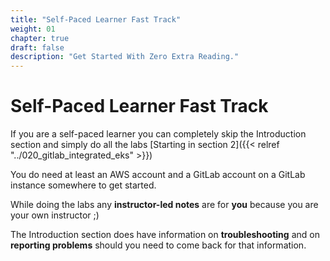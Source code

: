 ```yaml
---
title: "Self-Paced Learner Fast Track"
weight: 01
chapter: true
draft: false
description: "Get Started With Zero Extra Reading."
---
```


# Self-Paced Learner Fast Track

If you are a self-paced learner you can completely skip the Introduction section and simply do all the labs [Starting in section 2]({{< relref "../020_gitlab_integrated_eks" >}})


You do need at least an AWS account and a GitLab account on a GitLab instance somewhere to get started.

While doing the labs any **instructor-led notes** are for **you** because you are your own instructor ;)

The Introduction section does have information on **troubleshooting** and on **reporting problems** should you need to come back for that information.
